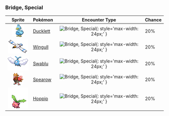 

### Bridge, Special


| Sprite | Pokémon | Encounter Type | Chance |
| :---: | --- | :---: | --- |
| ![Ducklett](https://raw.githubusercontent.com/PokeAPI/sprites/master/sprites/pokemon/versions/generation-v/black-white/animated/580.gif) | [Ducklett](../pokemon/ducklett.md/) | ![Bridge, Special](../assets/encounter_types/bridge_special.png){: style='max-width: 24px;' } | 20% |
| ![Wingull](https://raw.githubusercontent.com/PokeAPI/sprites/master/sprites/pokemon/versions/generation-v/black-white/animated/278.gif) | [Wingull](../pokemon/wingull.md/) | ![Bridge, Special](../assets/encounter_types/bridge_special.png){: style='max-width: 24px;' } | 20% |
| ![Swablu](https://raw.githubusercontent.com/PokeAPI/sprites/master/sprites/pokemon/versions/generation-v/black-white/animated/333.gif) | [Swablu](../pokemon/swablu.md/) | ![Bridge, Special](../assets/encounter_types/bridge_special.png){: style='max-width: 24px;' } | 20% |
| ![Spearow](https://raw.githubusercontent.com/PokeAPI/sprites/master/sprites/pokemon/versions/generation-v/black-white/animated/21.gif) | [Spearow](../pokemon/spearow.md/) | ![Bridge, Special](../assets/encounter_types/bridge_special.png){: style='max-width: 24px;' } | 20% |
| ![Hoppip](https://raw.githubusercontent.com/PokeAPI/sprites/master/sprites/pokemon/versions/generation-v/black-white/animated/187.gif) | [Hoppip](../pokemon/hoppip.md/) | ![Bridge, Special](../assets/encounter_types/bridge_special.png){: style='max-width: 24px;' } | 20% |
